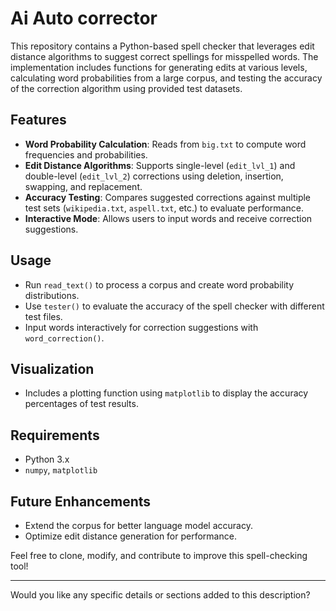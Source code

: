 
# Ai Auto corrector

This repository contains a Python-based spell checker that leverages edit distance algorithms to suggest correct spellings for misspelled words. The implementation includes functions for generating edits at various levels, calculating word probabilities from a large corpus, and testing the accuracy of the correction algorithm using provided test datasets.

## Features
- **Word Probability Calculation**: Reads from `big.txt` to compute word frequencies and probabilities.
- **Edit Distance Algorithms**: Supports single-level (`edit_lvl_1`) and double-level (`edit_lvl_2`) corrections using deletion, insertion, swapping, and replacement.
- **Accuracy Testing**: Compares suggested corrections against multiple test sets (`wikipedia.txt`, `aspell.txt`, etc.) to evaluate performance.
- **Interactive Mode**: Allows users to input words and receive correction suggestions.

## Usage
- Run `read_text()` to process a corpus and create word probability distributions.
- Use `tester()` to evaluate the accuracy of the spell checker with different test files.
- Input words interactively for correction suggestions with `word_correction()`.

## Visualization
- Includes a plotting function using `matplotlib` to display the accuracy percentages of test results.

## Requirements
- Python 3.x
- `numpy`, `matplotlib`

## Future Enhancements
- Extend the corpus for better language model accuracy.
- Optimize edit distance generation for performance.

Feel free to clone, modify, and contribute to improve this spell-checking tool!

---

Would you like any specific details or sections added to this description?
